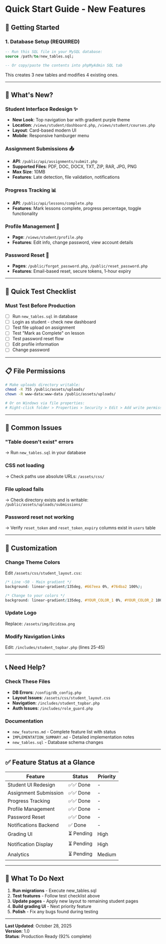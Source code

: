# Quick Start Guide - New Features

## 🚀 Getting Started

### 1. Database Setup (REQUIRED)
```sql
-- Run this SQL file in your MySQL database:
source /path/to/new_tables.sql;

-- Or copy/paste the contents into phpMyAdmin SQL tab
```

This creates 3 new tables and modifies 4 existing ones.

---

## 📁 What's New?

### Student Interface Redesign ✨
- **New Look**: Top navigation bar with gradient purple theme
- **Location**: `/views/student/dashboard.php`, `/views/student/courses.php`
- **Layout**: Card-based modern UI
- **Mobile**: Responsive hamburger menu

### Assignment Submissions 📤
- **API**: `/public/api/assignments/submit.php`
- **Supported Files**: PDF, DOC, DOCX, TXT, ZIP, RAR, JPG, PNG
- **Max Size**: 10MB
- **Features**: Late detection, file validation, notifications

### Progress Tracking 📊
- **API**: `/public/api/lessons/complete.php`
- **Features**: Mark lessons complete, progress percentage, toggle functionality

### Profile Management 👤
- **Page**: `/views/student/profile.php`
- **Features**: Edit info, change password, view account details

### Password Reset 🔐
- **Pages**: `/public/forgot_password.php`, `/public/reset_password.php`
- **Features**: Email-based reset, secure tokens, 1-hour expiry

---

## 🧪 Quick Test Checklist

### Must Test Before Production
- [ ] Run `new_tables.sql` in database
- [ ] Login as student - check new dashboard
- [ ] Test file upload on assignment
- [ ] Test "Mark as Complete" on lesson
- [ ] Test password reset flow
- [ ] Edit profile information
- [ ] Change password

---

## 📋 File Permissions

```bash
# Make uploads directory writable:
chmod -R 755 /public/assets/uploads/
chown -R www-data:www-data /public/assets/uploads/

# Or on Windows via file properties:
# Right-click folder > Properties > Security > Edit > Add write permissions
```

---

## 🐛 Common Issues

### "Table doesn't exist" errors
→ Run `new_tables.sql` in your database

### CSS not loading
→ Check paths use absolute URLs: `/assets/css/`

### File upload fails
→ Check directory exists and is writable: `/public/assets/uploads/submissions/`

### Password reset not working
→ Verify `reset_token` and `reset_token_expiry` columns exist in `users` table

---

## 🎨 Customization

### Change Theme Colors
Edit `/assets/css/student_layout.css`:
```css
/* Line ~50 - Main gradient */
background: linear-gradient(135deg, #667eea 0%, #764ba2 100%);

/* Change to your colors */
background: linear-gradient(135deg, #YOUR_COLOR_1 0%, #YOUR_COLOR_2 100%);
```

### Update Logo
Replace: `/assets/img/Dzidzaa.png`

### Modify Navigation Links
Edit: `/includes/student_topbar.php` (lines 25-45)

---

## 📞 Need Help?

### Check These Files
- **DB Errors**: `/config/db_config.php`
- **Layout Issues**: `/assets/css/student_layout.css`
- **Navigation**: `/includes/student_topbar.php`
- **Auth Issues**: `/includes/role_guard.php`

### Documentation
- `new_features.md` - Complete feature list with status
- `IMPLEMENTATION_SUMMARY.md` - Detailed implementation notes
- `new_tables.sql` - Database schema changes

---

## ✅ Feature Status at a Glance

| Feature | Status | Priority |
|---------|--------|----------|
| Student UI Redesign | ✅✅ Done | - |
| Assignment Submission | ✅✅ Done | - |
| Progress Tracking | ✅✅ Done | - |
| Profile Management | ✅✅ Done | - |
| Password Reset | ✅✅ Done | - |
| Notifications Backend | ✅ Done | - |
| Grading UI | ⏳ Pending | High |
| Notification Display | ⏳ Pending | High |
| Analytics | ⏳ Pending | Medium |

---

## 🎯 What To Do Next

1. **Run migrations** - Execute new_tables.sql
2. **Test features** - Follow test checklist above
3. **Update pages** - Apply new layout to remaining student pages
4. **Build grading UI** - Next priority feature
5. **Polish** - Fix any bugs found during testing

---

**Last Updated**: October 28, 2025  
**Version**: 1.0  
**Status**: Production Ready (92% complete)

